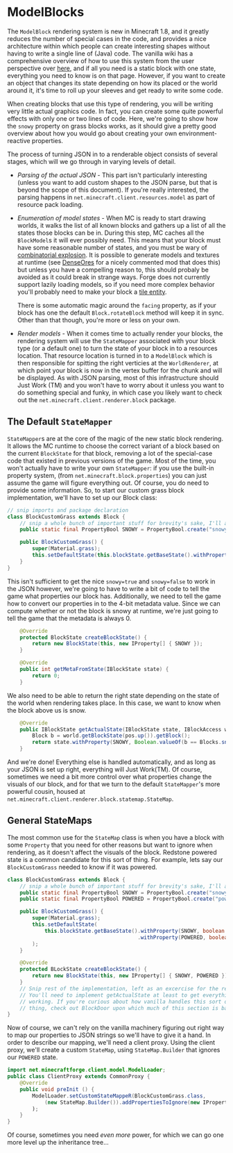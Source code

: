 ModelBlocks
===========

The `ModelBlock` rendering system is new in Minecraft 1.8, and it greatly reduces the number of special cases in the code, and provides a nice architecture within which people can create interesting shapes without having to write a single line of (Java) code.
The vanilla wiki has a comprehensive overview of how to use this system from the user perspective over [here](http://minecraft.gamepedia.com/Models), and if all you need is a static block with one state, everything you need to know is on that page.
However, if you want to create an object that changes its state depending on how its placed or the world around it, it's time to roll up your sleeves and get ready to write some code.

When creating blocks that use this type of rendering, you will be writing very little actual graphics code.
In fact, you can create some quite powerful effects with only one or two lines of code.
Here, we're going to show how the `snowy` property on grass blocks works, as it should give a pretty good overview about how you would go about creating your own environment-reactive properties.

The process of turning JSON in to a renderable object consists of several stages, which will we go through in varying levels of detail.
  - *Parsing of the actual JSON* - This part isn't particularly interesting (unless you want to add custom shapes to the JSON parse, but that is beyond the scope of this document).
    If you're really interested, the parsing happens in `net.minecraft.client.resources.model` as part of resource pack loading.
  - *Enumeration of model states* - When MC is ready to start drawing worlds, it walks the list of all known blocks and gathers up a list of all the states those blocks can be in.
    During this step, MC caches all the `BlockModel`s it will ever possibly need.
    This means that your block must have some reasonable number of states, and you must be wary of [combinatorial explosion](http://en.wikipedia.org/wiki/Combinatorial_explosion).
    It is possible to generate models and textures at runtime (see [DenseOres](https://github.com/rwtema/DenseOres/tree/c0931073131fdae7a015ddaddd56949bc33453f2) for a nicely commented mod that does this) but unless you have a compelling reason to, this should probaly be avoided as it could break in strange ways.
    Forge does not currently support lazily loading models, so if you need more complex behavior you'll probably need to make your block a [tile entity](tileentity.md).

    There is some automatic magic around the `facing` property, as if your block has one the default `Block.rotateBlock` method will keep it in sync.
    Other than that though, you're more or less on your own.
  - *Render models* - When it comes time to actually render your blocks, the rendering system will use the `StateMapper` associated with your block type (or a default one) to turn the state of your block in to a resources location.
    That resource location is turned in to a `ModelBlock` which is then responsible for spitting the right verticies at the `WorldRenderer`, at which point your block is now in the vertex buffer for the chunk and will be displayed.
    As with JSON parsing, most of this infrastructure should Just Work (TM) and you won't have to worry about it unless you want to do something special and funky, in which case you likely want to check out the `net.minecraft.client.renderer.block` package.

The Default `StateMapper`
-------------------------

`StateMapper`s are at the core of the magic of the new static block rendering.
It allows the MC runtime to choose the correct variant of a block based on the current `BlockState` for that block, removing a lot of the special-case code that existed in previous versions of the game.
Most of the time, you won't actually have to write your own `StateMapper`: if you use the built-in property system, (from `net.minecraft.block.properties`) you can just assume the game will figure everything out.
Of course, you do need to provide some information.
So, to start our custom grass block implementation, we'll have to set up our Block class:

```java
// snip imports and package declaration
class BlockCustomGrass extends Block {
    // snip a whole bunch of important stuff for brevity's sake, I'll assume you already have a basic block working.
    public static final PropertyBool SNOWY = PropertyBool.create("snowy");

    public BlockCustomGrass() {
        super(Material.grass);
        this.setDefaultState(this.blockState.getBaseState().withProperty(SNOWY, Boolean.valueOf(false)));
    }
}
```

This isn't sufficient to get the nice `snowy=true` and `snowy=false` to work in the JSON however, we're going to have to write a bit of code to tell the game what properties our block has.
Additionally, we need to tell the game how to convert our properties in to the 4-bit metadata value.
Since we can compute whether or not the block is snowy at runtime, we're just going to tell the game that the metadata is always 0.

```java
    @Override
    protected BlockState createBlockState() {
        return new BlockState(this, new IProperty[] { SNOWY });
    }

    @Override
    public int getMetaFromState(IBlockState state) {
        return 0;
    }
```

We also need to be able to return the right state depending on the state of the world when rendering takes place.
In this case, we want to know when the block above us is snow.

```java
    @Override
    public IBlockState getActualState(IBlockState state, IBlockAccess world, BlockPos pos) {
        Block b = world.getBlockState(pos.up()).getBlock();
        return state.withProperty(SNOWY, Boolean.valueOf(b == Blocks.snow || b == Blocks.snow_layer));
    }
```

And we're done!
Everything else is handled automatically, and as long as your JSON is set up right, everything will Just Work(TM).
Of course, sometimes we need a bit more control over what properties change the visuals of our block, and for that we turn to the default `StateMapper`'s more powerful cousin, housed at `net.minecraft.client.renderer.block.statemap.StateMap`.

General StateMaps
-----------------

The most common use for the `StateMap` class is when you have a block with some `Property` that you need for other reasons but want to ignore when rendering, as it doesn't affect the visuals of the block.
Redstone powered state is a common candidate for this sort of thing.
For example, lets say our `BlockCustomGrass` needed to know if it was powered.

```java
class BlockCustomGrass extends Block {
    // snip a whole bunch of important stuff for brevity's sake, I'll assume you already have a basic block working.
    public static final PropertyBool SNOWY = PropertyBool.create("snowy");
    public static final PropertyBool POWERED = PropertyBool.create("powered");

    public BlockCustomGrass() {
        super(Material.grass);
        this.setDefaultState(
            this.blockState.getBaseState().withProperty(SNOWY, boolean.valueOf(false))
                                          .withProperty(POWERED, boolean.valueOf(False))
        );
    }

    @Override
    protected BLockState createBlockState() {
        return new BlockState(this, new IProperty[] { SNOWY, POWERED });
    }
    // Snip rest of the implementation, left as an excercise for the reader
    // You'll need to implement getActualState at least to get everything
    // working. If you're curious about how vanilla handles this sort of
    // thing, check out BlockDoor upon which much of this section is based.
}
```

Now of course, we can't rely on the vanilla machinery figuring out right way to map our properties to JSON strings so we'll have to give it a hand.
In order to describe our mapping, we'll need a client proxy.
Using the client proxy, we'll create a custom `StateMap`, using `StateMap.Builder` that ignores our `POWERED` state.

```java
import net.minecraftforge.client.model.ModelLoader;
public class ClientProxy extends CommonProxy {
    @Override
    public void preInit () {
        ModelLoader.setCustomStateMappeR(BlockCustomGrass.class,
            (new StateMap.Builder()).addPropertiesToIgnore(new IProperty[] {BlockCustomGrass.POWERED}).build())
        );
    }
}
```

Of course, sometimes you need *even more* power, for which we can go one more level up the inheritance tree...
